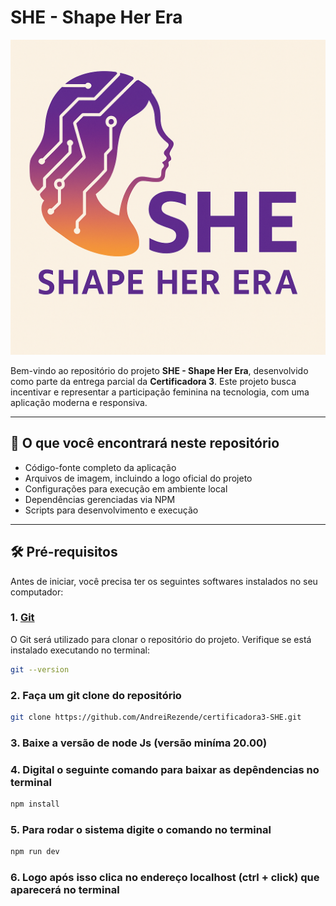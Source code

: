 # SHE - Shape Her Era

![Logo do Projeto](./src/assets/images/logo.png)

Bem-vindo ao repositório do projeto **SHE - Shape Her Era**, desenvolvido como parte da entrega parcial da **Certificadora 3**. Este projeto busca incentivar e representar a participação feminina na tecnologia, com uma aplicação moderna e responsiva.

---

## 🧾 O que você encontrará neste repositório

- Código-fonte completo da aplicação  
- Arquivos de imagem, incluindo a logo oficial do projeto  
- Configurações para execução em ambiente local  
- Dependências gerenciadas via NPM  
- Scripts para desenvolvimento e execução  

---

## 🛠️ Pré-requisitos

Antes de iniciar, você precisa ter os seguintes softwares instalados no seu computador:

### 1. [Git](https://git-scm.com/)
O Git será utilizado para clonar o repositório do projeto. Verifique se está instalado executando no terminal:

```bash
git --version
```

### 2. Faça um git clone do repositório 

```bash
git clone https://github.com/AndreiRezende/certificadora3-SHE.git
```

### 3. Baixe a versão de node Js (versão miníma 20.00)

### 4. Digital o seguinte comando para baixar as depêndencias no terminal

```bash
npm install
```

### 5. Para rodar o sistema digite o comando no terminal

```bash 
npm run dev
```

### 6. Logo após isso clica no endereço localhost (ctrl + click) que aparecerá no terminal
